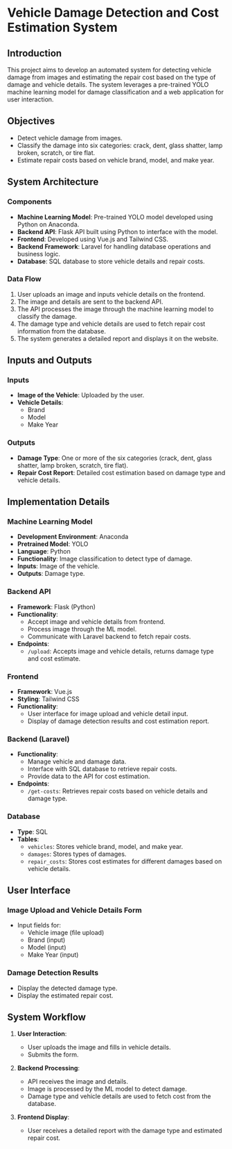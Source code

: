 # Vehicle Damage Detection and Cost Estimation System

## Introduction

This project aims to develop an automated system for detecting vehicle damage from images and estimating the repair cost based on the type of damage and vehicle details. The system leverages a pre-trained YOLO machine learning model for damage classification and a web application for user interaction.

## Objectives

- Detect vehicle damage from images.
- Classify the damage into six categories: crack, dent, glass shatter, lamp broken, scratch, or tire flat.
- Estimate repair costs based on vehicle brand, model, and make year.

## System Architecture

### Components

- **Machine Learning Model**: Pre-trained YOLO model developed using Python on Anaconda.
- **Backend API**: Flask API built using Python to interface with the model.
- **Frontend**: Developed using Vue.js and Tailwind CSS.
- **Backend Framework**: Laravel for handling database operations and business logic.
- **Database**: SQL database to store vehicle details and repair costs.

### Data Flow

1. User uploads an image and inputs vehicle details on the frontend.
2. The image and details are sent to the backend API.
3. The API processes the image through the machine learning model to classify the damage.
4. The damage type and vehicle details are used to fetch repair cost information from the database.
5. The system generates a detailed report and displays it on the website.

## Inputs and Outputs

### Inputs

- **Image of the Vehicle**: Uploaded by the user.
- **Vehicle Details**:
  - Brand
  - Model
  - Make Year

### Outputs

- **Damage Type**: One or more of the six categories (crack, dent, glass shatter, lamp broken, scratch, tire flat).
- **Repair Cost Report**: Detailed cost estimation based on damage type and vehicle details.

## Implementation Details

### Machine Learning Model

- **Development Environment**: Anaconda
- **Pretrained Model**: YOLO
- **Language**: Python
- **Functionality**: Image classification to detect type of damage.
- **Inputs**: Image of the vehicle.
- **Outputs**: Damage type.

### Backend API

- **Framework**: Flask (Python)
- **Functionality**:
  - Accept image and vehicle details from frontend.
  - Process image through the ML model.
  - Communicate with Laravel backend to fetch repair costs.
- **Endpoints**:
  - `/upload`: Accepts image and vehicle details, returns damage type and cost estimate.

### Frontend

- **Framework**: Vue.js
- **Styling**: Tailwind CSS
- **Functionality**:
  - User interface for image upload and vehicle detail input.
  - Display of damage detection results and cost estimation report.

### Backend (Laravel)

- **Functionality**:
  - Manage vehicle and damage data.
  - Interface with SQL database to retrieve repair costs.
  - Provide data to the API for cost estimation.
- **Endpoints**:
  - `/get-costs`: Retrieves repair costs based on vehicle details and damage type.

### Database

- **Type**: SQL
- **Tables**:
  - `vehicles`: Stores vehicle brand, model, and make year.
  - `damages`: Stores types of damages.
  - `repair_costs`: Stores cost estimates for different damages based on vehicle details.

## User Interface

### Image Upload and Vehicle Details Form

- Input fields for:
  - Vehicle image (file upload)
  - Brand (input)
  - Model (input)
  - Make Year (input)

### Damage Detection Results

- Display the detected damage type.
- Display the estimated repair cost.

## System Workflow

1. **User Interaction**:
   - User uploads the image and fills in vehicle details.
   - Submits the form.

2. **Backend Processing**:
   - API receives the image and details.
   - Image is processed by the ML model to detect damage.
   - Damage type and vehicle details are used to fetch cost from the database.

3. **Frontend Display**:
   - User receives a detailed report with the damage type and estimated repair cost.

